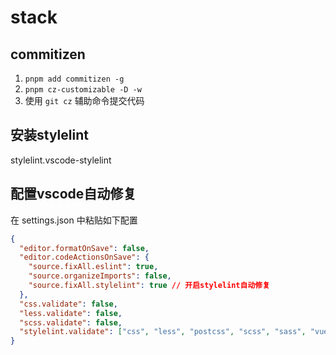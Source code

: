 # stack

## commitizen

1. `pnpm add commitizen -g`
2. `pnpm cz-customizable -D -w`
3. 使用 `git cz` 辅助命令提交代码

## 安装stylelint

stylelint.vscode-stylelint

## 配置vscode自动修复

在 settings.json 中粘贴如下配置

```json
{
  "editor.formatOnSave": false,
  "editor.codeActionsOnSave": {
    "source.fixAll.eslint": true,
    "source.organizeImports": false,
    "source.fixAll.stylelint": true // 开启stylelint自动修复
  },
  "css.validate": false,
  "less.validate": false,
  "scss.validate": false,
  "stylelint.validate": ["css", "less", "postcss", "scss", "sass", "vue"]
}
```
